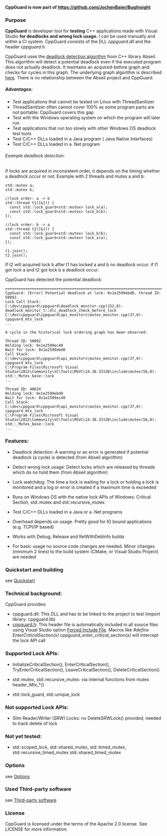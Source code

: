 **CppGuard is now part of https://github.com/JochenBaier/BugInsight**

### Purpose

**CppGuard** is developer tool for **testing** C++  applications made with Visual Studio **for deadlocks and wrong lock usage.** I can be used manually and within a CI system. CppGuard consists of the DLL *cppguard.dll* and the header *cppguard.h*.

CppGuard uses the [deadlock detection algorithm](https://abseil.io/docs/cpp/guides/synchronization#deadlock-detection) from C++ library Abseil. This algorithm will detect a potential deadlock even if the executed program does not actually deadlock. It maintains an acquired-before graph and checks for cycles in this graph. The underlying graph algorithm is described [here](https://whileydave.com/2020/12/19/dynamic-cycle-detection-for-lock-ordering). There is no relationship between the Abseil project and CppGuard.  

##### Advantages:

- Test applications that cannot be tested on Linux with ThreadSanitizer
- ThreadSanitizer often cannot cover 100% as some program parts are not portable: CppGuard covers this gap
- Test with the Windows operating system on which the program will later run
- Test applications that run too slowly with other Windows OS deadlock test tools
- Test C/C++ DLLs loaded in a Java program ( Java Native Interfaces)
- Test C/C++ DLLs loaded in a .Net program

###### Example deadlock detection:

 If locks are acquired in inconsistent order, it depends on the timing whether a deadlock occur or not. Example with 2 threads and mutex a and b:  

```
std::mutex a;
std::mutex b;

//lock order: a -> b
std::thread t1([&]() {
  const std::lock_guard<std::mutex> lock_a(a);
  const std::lock_guard<std::mutex> lock_b(b);
});

//lock order: b -> a
std::thread t2([&]() {
  const std::lock_guard<std::mutex> lock_b(b);
  const std::lock_guard<std::mutex> lock_a(a);
});

t1.join();
t2.join();
```

If t2 will acquired lock b after t1 has locked a and b no deadlock occur.
if t1 got lock a and t2 got lock b a deadlock occur.


CppGuard has detected the potential deadlock:

```
==========================================================================================================
CppGuard: [Error] Potential deadlock at lock: 0x1e2599ebd0, thread ID: 50092.
Lock Call Stack:
C:\dev\cppguard\cppguard\deadlock_monitor.cpp(152,0): deadlock_monitor_t::dlc_deadlock_check_before_lock
C:\dev\cppguard\cppguard\api_monitors\mutex_monitor.cpp(37,0): cppguard_mtx_lock
...

A cycle in the historical lock ordering graph has been observed:

Thread ID: 50092
Holding lock: 0x1e2599ec40
Wait for lock: 0x1e2599ebd0
Call Stack:
C:\dev\cppguard\cppguard\api_monitors\mutex_monitor.cpp(37,0): cppguard_mtx_lock
C:\Program Files\Microsoft Visual Studio\2022\Community\VC\Tools\MSVC\14.38.33130\include\mutex(56,0): std::_Mutex_base::lock
...

Thread ID: 48624
Holding lock: 0x1e2599ebd0
Wait for lock: 0x1e2599ec40
Call Stack:
C:\dev\cppguard\cppguard\api_monitors\mutex_monitor.cpp(37,0): cppguard_mtx_lock
C:\Program Files\Microsoft Visual Studio\2022\Community\VC\Tools\MSVC\14.38.33130\include\mutex(56,0): std::_Mutex_base::lock
...
```

### Features:

-  Deadlock detection:  A warning or an error is generated if potential deadlock (a cycle) is detected (from Abseil algorithm)

-  Detect wrong lock usage: Detect locks which are released by threads which do no hold them (from Abseil algorithm)
-  Lock watchdog: The time a lock is waiting for a lock or holding a lock is monitored and a log or error is created if a maximum time is exceeded
-  Runs on Windows OS with the native lock APIs of Windows:  Critical Section, std::mutex and std::recursive_mutex
-  Test C/C++ DLLs loaded in a Java or a .Net  programs
-  Overhead depends on usage. Pretty good for IO bound applications (e.g.  TCPI/IP based)
-  Works with Debug, Release and RelWithDebInfo builds
-  For basic usage no source code changes are needed. Minor changes (minimum 2 lines) to the build system (CMake, or Visual Studio Project) are needed 

### Quickstart and building

see [Quickstart](docs/Quickstart.md)

### Technical background:

CppGuard provides:

- cppguard.dll: This DLL and has to be linked to the project to test (import library: cppguard.lib)
- [cppguard.h](cppguard/include/cppguard.h): This header file is automatically included in all source files using Visual Studio option [Forced Include File](https://learn.microsoft.com/en-us/cpp/build/reference/fi-name-forced-include-file?view=msvc-170).
  Macros like *#define EnterCriticalSection(x) cppguard_enter_critical_section(x)* will intercept the lock API call

### Supported Lock APIs:

-  InitializeCriticalSection(), EnterCriticalSection(), TryEnterCriticalSection(), LeaveCriticalSection(), DeleteCriticalSection()

- std::mutex, std::recursive_mutex: via internal functions from mutex header_Mtx_*()
- std::lock_guard, std::unique_lock

### Not supported Lock APIs:

- Slim Reader/Writer (SRW) Locks: no DeleteSRWLock() provided, needed to track delete of lock

### Not yet tested:

- std::scoped_lock, std::shared_mutex, std::timed_mutex, std::recursive_timed_mutex std::shared_timed_mutex

### Options

see [Options](docs/Options.md)

### Used Third-party software

see [Third-party software](docs/Third_party_software.md)

### License

CppGuard is licensed under the terms of the Apache 2.0 license. See LICENSE for more information.

